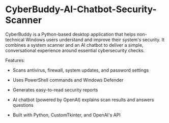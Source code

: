 # CyberBuddy-AI-Chatbot-Security-Scanner
CyberBuddy is a Python-based desktop application that helps non-technical Windows users understand and improve their system's security. It combines a system scanner and an AI chatbot to deliver a simple, conversational experience around essential cybersecurity checks.

Features:

- Scans antivirus, firewall, system updates, and password settings

- Uses PowerShell commands and Windows Defender

- Generates easy-to-read security reports

- AI chatbot (powered by OpenAI) explains scan results and answers questions

- Built with Python, CustomTkinter, and OpenAI's API

